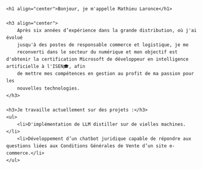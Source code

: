 <html lang="fr">
<head>
    <meta charset="UTF-8">
    <title>Présentation - Mathieu Laronce</title>
</head>
<body style="font-family: Arial, sans-serif; line-height: 1.6; margin: 40px;">

    <h1 align="center">Bonjour, je m'appelle Mathieu Laronce</h1>

    <h3 align="center">
        Après six années d’expérience dans la grande distribution, où j'ai évolué
        jusqu'à des postes de responsable commerce et logistique, je me
        reconverti dans le secteur du numérique et mon objectif est d'obtenir la certification Microsoft de développeur en intelligence artificielle à l'ISEN🎓, afin
        de mettre mes compétences en gestion au profit de ma passion pour les
        nouvelles technologies.
    </h3>

    <h3>Je travaille actuellement sur des projets :</h3>
    <ul>
        <li>D'implémentation de LLM distiller sur de vielles machines.</li>
        <li>Développement d’un chatbot juridique capable de répondre aux questions liées aux Conditions Générales de Vente d’un site e-commerce.</li>
    </ul>

</body>
</html>
